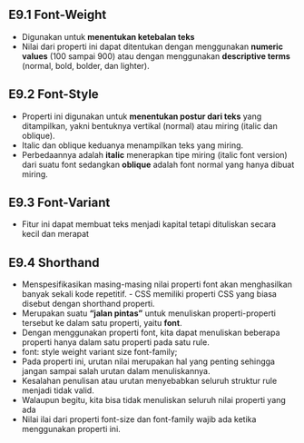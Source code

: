 ## E9.1 Font-Weight

- Digunakan untuk **menentukan ketebalan teks**
- Nilai dari properti ini dapat ditentukan dengan menggunakan **numeric values** (100 sampai 900) atau dengan menggunakan **descriptive terms** (normal, bold, bolder, dan lighter).

## E9.2 Font-Style

- Properti ini digunakan untuk **menentukan postur dari teks** yang ditampilkan, yakni bentuknya vertikal (normal) atau miring (italic dan oblique).
- Italic dan oblique keduanya menampilkan teks yang miring.
- Perbedaannya adalah **italic** menerapkan tipe miring (italic font version) dari suatu font sedangkan **oblique** adalah font normal yang hanya dibuat miring.

## E9.3 Font-Variant

- Fitur ini dapat membuat teks menjadi kapital tetapi dituliskan secara kecil dan merapat

## E9.4 Shorthand

- Menspesifikasikan masing-masing nilai properti font akan menghasilkan banyak sekali kode repetitif. - CSS memiliki properti CSS yang biasa disebut dengan shorthand properti.
- Merupakan suatu **“jalan pintas”** untuk menuliskan properti-properti tersebut ke dalam satu properti, yaitu **font**.
- Dengan menggunakan properti font, kita dapat menuliskan beberapa properti hanya dalam satu properti pada satu rule.
- font: style weight variant size font-family;
- Pada properti ini, urutan nilai merupakan hal yang penting sehingga jangan sampai salah urutan dalam menuliskannya.
- Kesalahan penulisan atau urutan menyebabkan seluruh struktur rule menjadi tidak valid.
- Walaupun begitu, kita bisa tidak menuliskan seluruh nilai properti yang ada
- Nilai ilai dari properti font-size dan font-family wajib ada ketika menggunakan properti ini.
